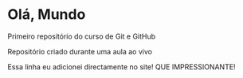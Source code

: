 # Olá, Mundo
 Primeiro repositório do curso de Git e GitHub

 Repositório criado durante uma aula ao vivo

 Essa linha eu adicionei directamente no site! QUE IMPRESSIONANTE! 

